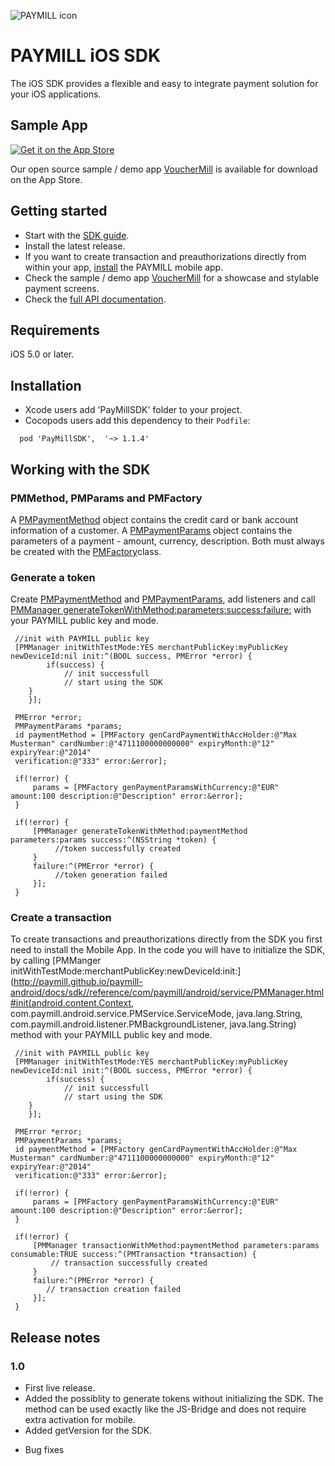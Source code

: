 ![PAYMILL icon](https://static.paymill.com/r/335f99eb3914d517bf392beb1adaf7cccef786b6/img/logo-download_Light.png)
# PAYMILL iOS SDK

The iOS SDK provides a flexible and easy to integrate payment solution for your iOS applications.

## Sample App


<a href="https://itunes.apple.com/us/app/vouchermill">
  <img alt="Get it on the App Store"
       src="https://devimages.apple.com.edgekey.net/app-store/marketing/guidelines/images/app-store-icon.png" />
</a>

Our open source sample / demo app [VoucherMill](/samples/vouchermill) is available for download on the App Store. 
 
## Getting started

- Start with the [SDK guide](https://www.paymill.com/en-gb/documentation-3/reference/mobile-sdk/).
- Install the latest release.
- If you want to create transaction and preauthorizations directly from within your app, [install](https://paymill.com/mobile-app-install/) the PAYMILL mobile app.
- Check the sample / demo app [VoucherMill](/samples/vouchermill) for a showcase and stylable payment screens.
- Check the [full API documentation](http://paymill.github.io/paymill-ios/docs/sdk/).

## Requirements

iOS 5.0 or later.

## Installation

- Xcode users add 'PayMillSDK' folder to your project.
- Cocopods users add this dependency to their `Podfile`:
```
  pod 'PayMillSDK',  '~> 1.1.4'
```

## Working with the SDK

### PMMethod, PMParams and PMFactory


A [PMPaymentMethod](http://paymill.github.io/paymill-android/docs/sdk/reference/com/paymill/android/factory/PMPaymentMethod.html) object contains the credit card or bank account information of a customer. A [PMPaymentParams](http://paymill.github.io/paymill-android/docs/sdk/reference/com/paymill/android/factory/PMPaymentParams.html) object contains the parameters of a payment - amount, currency, description. Both must always be created with the [PMFactory](http://paymill.github.io/paymill-android/docs/sdk/reference/com/paymill/android/factory/PMFactory.html)class.

### Generate a token

Create [PMPaymentMethod](http://paymill.github.io/paymill-android/docs/sdk/reference/com/paymill/android/factory/PMPaymentMethod.html) and [PMPaymentParams](http://paymill.github.io/paymill-android/docs/sdk/reference/com/paymill/android/factory/PMPaymentParams.html), add listeners and call [PMManager generateTokenWithMethod:parameters:success:failure:](http://paymill.github.io/paymill-android/docs/sdk/reference/com/paymill/android/service/PMManager.html#generateToken%28android.content.Context,%20com.paymill.android.factory.PMPaymentMethod,%20com.paymill.android.factory.PMPaymentParams,%20com.paymill.android.service.PMService.ServiceMode,%20java.lang.String%29) with your PAYMILL public key and mode.

``` 
 //init with PAYMILL public key  
 [PMManager initWithTestMode:YES merchantPublicKey:myPublicKey newDeviceId:nil init:^(BOOL success, PMError *error) {  
        if(success) {  
            // init successfull   
            // start using the SDK  
    }  
    }];
    
 PMError *error;  
 PMPaymentParams *params;  
 id paymentMethod = [PMFactory genCardPaymentWithAccHolder:@"Max Musterman" cardNumber:@"4711100000000000" expiryMonth:@"12" expiryYear:@"2014"  
 verification:@"333" error:&error];  

 if(!error) {  
     params = [PMFactory genPaymentParamsWithCurrency:@"EUR" amount:100 description:@"Description" error:&error];  
 }
 
 if(!error) {  
     [PMManager generateTokenWithMethod:paymentMethod parameters:params success:^(NSString *token) {  
          //token successfully created  
     }  
     failure:^(PMError *error) {  
          //token generation failed       
     }];  
 }   

```
### Create a transaction

To create transactions and preauthorizations directly from the SDK you first need to install the Mobile App. In the code you will have to initialize the SDK, by calling [PMManger initWithTestMode:merchantPublicKey:newDeviceId:init:](http://paymill.github.io/paymill-android/docs/sdk//reference/com/paymill/android/service/PMManager.html#init(android.content.Context, com.paymill.android.service.PMService.ServiceMode, java.lang.String, com.paymill.android.listener.PMBackgroundListener, java.lang.String) method with your PAYMILL public key and mode.

``` 
 //init with PAYMILL public key  
 [PMManager initWithTestMode:YES merchantPublicKey:myPublicKey newDeviceId:nil init:^(BOOL success, PMError *error) {  
        if(success) {  
            // init successfull   
            // start using the SDK  
    }  
    }];
    
 PMError *error;  
 PMPaymentParams *params;  
 id paymentMethod = [PMFactory genCardPaymentWithAccHolder:@"Max Musterman" cardNumber:@"4711100000000000" expiryMonth:@"12" expiryYear:@"2014"  
 verification:@"333" error:&error];  

 if(!error) {  
     params = [PMFactory genPaymentParamsWithCurrency:@"EUR" amount:100 description:@"Description" error:&error];  
 }
 
 if(!error) {  
     [PMManager transactionWithMethod:paymentMethod parameters:params consumable:TRUE success:^(PMTransaction *transaction) {  
         // transaction successfully created  
     }  
     failure:^(PMError *error) {  
        // transaction creation failed  
     }];  
 }     

```


## Release notes

### 1.0
+ First live release.
+ Added the possiblity to generate tokens without initializing the SDK. The method can be used exactly like the JS-Bridge and does not require extra activation for mobile.
+ Added getVersion for the SDK.
* Bug fixes
